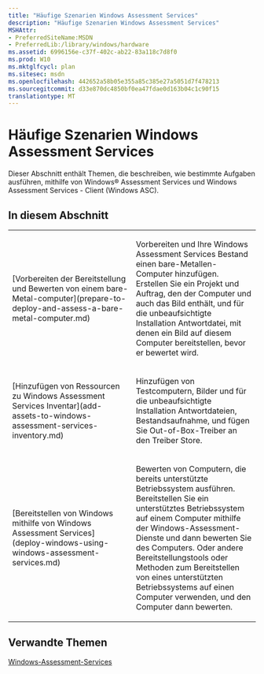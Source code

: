 ```yaml
---
title: "Häufige Szenarien Windows Assessment Services"
description: "Häufige Szenarien Windows Assessment Services"
MSHAttr:
- PreferredSiteName:MSDN
- PreferredLib:/library/windows/hardware
ms.assetid: 6996156e-c37f-402c-ab22-83a118c7d8f0
ms.prod: W10
ms.mktglfcycl: plan
ms.sitesec: msdn
ms.openlocfilehash: 442652a58b05e355a85c385e27a5051d7f478213
ms.sourcegitcommit: d33e870dc4850bf0ea47fdae0d163b04c1c90f15
translationtype: MT
---
```

# <a name="windows-assessment-services-common-scenarios"></a>Häufige Szenarien Windows Assessment Services


Dieser Abschnitt enthält Themen, die beschreiben, wie bestimmte Aufgaben ausführen, mithilfe von Windows® Assessment Services und Windows Assessment Services - Client (Windows ASC).

## <a name="in-this-section"></a>In diesem Abschnitt


<table>
<colgroup>
<col width="50%" />
<col width="50%" />
</colgroup>
<tbody>
<tr class="odd">
<td><p>[Vorbereiten der Bereitstellung und Bewerten von einem bare-Metal-computer](prepare-to-deploy-and-assess-a-bare-metal-computer.md)</p></td>
<td><p>Vorbereiten und Ihre Windows Assessment Services Bestand einen bare-Metallen-Computer hinzufügen. Erstellen Sie ein Projekt und Auftrag, den der Computer und auch das Bild enthält, und für die unbeaufsichtigte Installation Antwortdatei, mit denen ein Bild auf diesem Computer bereitstellen, bevor er bewertet wird.</p></td>
</tr>
<tr class="even">
<td><p>[Hinzufügen von Ressourcen zu Windows Assessment Services Inventar](add-assets-to-windows-assessment-services-inventory.md)</p></td>
<td><p>Hinzufügen von Testcomputern, Bilder und für die unbeaufsichtigte Installation Antwortdateien, Bestandsaufnahme, und fügen Sie Out-of-Box-Treiber an den Treiber Store.</p></td>
</tr>
<tr class="odd">
<td><p>[Bereitstellen von Windows mithilfe von Windows Assessment Services](deploy-windows-using-windows-assessment-services.md)</p></td>
<td><p>Bewerten von Computern, die bereits unterstützte Betriebssystem ausführen. Bereitstellen Sie ein unterstütztes Betriebssystem auf einem Computer mithilfe der Windows-Assessment-Dienste und dann bewerten Sie des Computers. Oder andere Bereitstellungstools oder Methoden zum Bereitstellen von eines unterstützten Betriebssystems auf einen Computer verwenden, und den Computer dann bewerten.</p></td>
</tr>
</tbody>
</table>

 

## <a name="related-topics"></a>Verwandte Themen


[Windows-Assessment-Services](windows-assessment-services-technical-reference.md)

 

 








